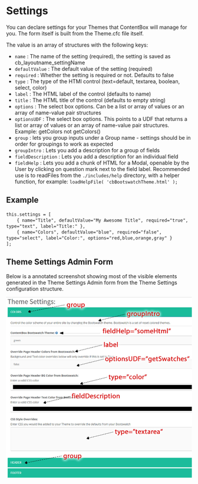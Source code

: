 # Settings

You can declare settings for your Themes that ContentBox will manage for you. The form itself is built from the Theme.cfc file itself.

The value is an array of structures with the following keys:

- `name` : The name of the setting (required), the setting is saved as cb_layoutname_settingName
- `defaultValue` : The default value of the setting (required)
- `required` : Whether the setting is required or not. Defaults to false
- `type` : The type of the HTMl control (text=default, textarea, boolean, select, color)
- `label` : The HTML label of the control (defaults to name)
- `title` : The HTML title of the control (defaults to empty string)
- `options` : The select box options. Can be a list or array of values or an array of name-value pair structures
- `optionsUDF` : The select box options. This points to a UDF that returns a list or array of values or an array of name-value pair structures. Example: getColors not getColors()
- `group` : lets you group inputs under a Group name - settings should be in order for groupings to work as expected
- `groupIntro` : Lets you add a description for a group of fields
- `fieldDescription` : Lets you add a description for an individual field
- `fieldHelp` : Lets you add a chunk of HTML for a Modal, openable by the User by clicking on question mark next to the field label. Recommended use is to readFiles from the `./includes/help` directory, with a helper function, for example: `loadHelpFile( 'cbBootswatchTheme.html' );`

## Example

```
this.settings = [
	{ name="Title", defaultValue="My Awesome Title", required="true", type="text", label="Title:" },
	{ name="Colors", defaultValue="blue", required="false", type="select", label="Color:", options="red,blue,orange,gray" }
];
```

## Theme Settings Admin Form

Below is a annotated screenshot showing most of the visible elements generated in the Theme Settings Admin form from the Theme Settings configuration structure.

![](/assets/contentbox-themeDiagram.jpg)

